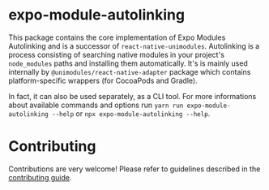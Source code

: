 # expo-module-autolinking

This package contains the core implementation of Expo Modules Autolinking and is a successor of `react-native-unimodules`. Autolinking is a process consisting of searching native modules in your project's `node_modules` paths and installing them automatically. It's is mainly used internally by `@unimodules/react-native-adapter` package which contains platform-specific wrappers (for CocoaPods and Gradle).

In fact, it can also be used separately, as a CLI tool. For more informations about available commands and options run `yarn run expo-module-autolinking --help` or `npx expo-module-autolinking --help`.

# Contributing

Contributions are very welcome! Please refer to guidelines described in the [contributing guide](https://github.com/expo/expo#contributing).
